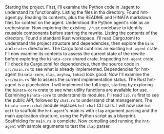 Starting the project. First, I'll examine the Python code in ./agent to understand its functionality. Listing the files in tha directory.
Found hnt-agent.py. Reading its contents, plus the README and HINATA markdown files for context on the agent.
Understood the Python agent's role as an orchestrator. Now exploring the existing `./rust` codebase to identify reusable components before starting the rewrite. Listing the contents of the directory.
Found a standard Rust workspace. I'll read Cargo.toml to understand the project structure and dependencies, then explore the `bins` and `crates` directories.
The Cargo.toml confirms an existing `hnt-agent` crate. I'll now examine its contents to assess the current state of the rewrite before exploring the `hinata-core` shared crate.
Inspecting `hnt-agent` crate. I'll check its Cargo.toml for dependencies, then the source code in `src/main.rs` to see what is already implemented.
Dependencies for hnt-agent (`hinata-core`, `clap`, `anyhow`, `tokio`) look good. Now I'll examine the `src/main.rs` file to assess the current implementation status.
The Rust hnt-agent is a placeholder. I will implement the full logic, starting by exploring the `hinata-core` crate to see what utility functions are available for use.
Examining `hinata-core` to understand its modules. I'll read `lib.rs` first to see the public API, followed by `chat.rs` to understand chat management.
The `hinata-core::chat` module replaces `hnt-chat` CLI calls. I will now use `hnt-edit` to scaffold the `hnt-agent`'s main.rs with `clap` argument parsing and the main application structure, using the Python script as a blueprint.
Scaffolding for `main.rs` is complete. Now compiling and running the `hnt-agent` with sample arguments to test the `clap` parser.
